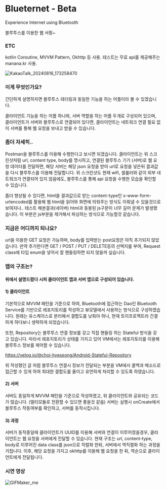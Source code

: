 # Blueternet - Beta
Experience Internet using Bluetooth

블루투스를 이용한 웹 서핑~

### ETC
kotlin Coroutine, MVVM Pattern, Okhttp 등 사용. 테스트는 무료 api를 제공해주는 manana.kr 사용.

![KakaoTalk_20240816_173258470](https://github.com/user-attachments/assets/956b8742-7c20-44a5-af6e-5e971e46322d)

### 이게 무엇인가요?
간단하게 설명하자면 블루투스 테더링과 동일한 기능을 하는 어플이라 볼 수 있겠습니다.

클라이언트 기능을 하는 어플 하나와, 서버 역할을 하는 어플 두개로 구성되어 있으며, 클라이언트가 서버와 블루투스로 연결되어 있다면, 클라이언트는 네트워크 연결 필요 없이 서버를 통해 웹 요청을 보내고 받을 수 있습니다.

### 좀더 자세히..
Postman을 블루투스를 이용해 수행한다고 보시면 되겠습니다. 클라이언트는 위 스크린샷처럼 url, content type, body를 명시하고, 연결된 블루투스 기기 (서버)로 웹 요청 데이터를 전달하면, 해당 서버는 해당 json 요청을 받아 url로 요청을 넣은뒤 결과값을 다시 블루투스를 이용해 전달합니다. 위 스크린샷도 현재 wifi, 셀룰러와 같이 외부 네트워크가 연결되어 있지 않음에도, 블루투스를 통해 api 요청을 수행한 모습을 확인할 수 있습니다.

좀더 향상될 수 있다면, html을 결과값으로 받는 content-type인 x-www-form-urlencoded를 활용해 웹 html을 읽어와 화면에 띄워주는 방식도 이뤄낼 수 있을것으로 보여지나.. 테스트 해본결과(네이버) html과 동봉된 js구문이 너무 길어 문제가 발생했습니다. 이 부분은 js부분을 제거해서 파싱하는 방식으로 가능할것 같습니다.

### 지금은 어디까지 되나요?
url을 이용한 GET 요청은 가능하며, body를 입력받는 post요청은 아직 추가되지 않았습니다. 만약 추가한다면 GET / POST / PUT / DELETE등의 선택지를 부여, Request class에 타입 enum을 넣어서 잘 핸들링하면 되지 않을까 싶습니다.

### 앱의 구조는?
#### 위에서 설명드렸다 시피 클라이언트 앱과 서버 앱으로 구성되어 있습니다.

#### 1) 클라이언트
기본적으로 MVVM 패턴을 기준으로 하여, Bluetooth에 접근하는 Dao인 Bluetooth Service를 기반으로 레포지토리를 작성하고 뷰모델에서 사용하는 방식으로 구성하였습니다. 원래는 유스케이스로 분리해서 결합도를 낮춰야 하나, 현재 토이프로젝트라 간결하게 하다보니 생략하게 되었습니다.

또한, Repository는 블루투스 연결 정보를 갖고 직접 핸들링 하는 Stateful 방식을 갖고 있습니다. 따라서 레포지토리가 상태를 가지고 있어 VM에서는 레포지토리를 이용해 블루투스 정보를 제어할 수 있습니다.

https://velog.io/@choi-hyeseong/Android-Stateful-Repository

위 작성했던 글 처럼 블루투스 연결시 정보가 전달되는 부분을 VM에서 콜백과 메소드로 접근할 수 있게 하여 최대한 결합도를 줄이고 유연하게 처리할 수 있도록 하였습니다.

#### 2) 서버
서버도 동일하게 MVVM 패턴을 기준으로 작성하였고, 위 클라이언트와 공유되는 코드가 많습니다. (멀티모듈로 전환할 수 있으면 좋을것 같음)
서버는 실행시 onCreate에서 블루투스 작동여부를 확인하고, 서버를 동작시킵니다.

#### 3) 과정
서버가 동작중일때 클라이언트가 UUID를 이용해 서버와 연결이 이루어졌을경우, 클라이언트는 웹 요청을 서버에게 전달할 수 있습니다. 현재 구조는 url, content-type, body로 이루어진 data class를 json으로 직렬화 한뒤, 서버에서 역직렬화 하는 과정을 거칩니다. 이후, 해당 요청을 가지고 okhttp를 이용해 웹 요청을 한 뒤, 역순으로 클라이언트에게 전달됩니다.

### 시연 영상
![GIFMaker_me](https://github.com/user-attachments/assets/bfb80cf8-190e-46ea-8e8a-a2e47b1df212)

